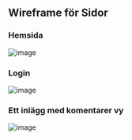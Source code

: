 ## Wireframe för Sidor

### Hemsida
![image](https://user-images.githubusercontent.com/33492046/115366381-94158680-a1c5-11eb-8d25-664e5c11f01d.png)

### Login
![image](https://user-images.githubusercontent.com/33492046/115366416-9c6dc180-a1c5-11eb-9220-2f6004dfeff3.png)

### Ett inlägg med komentarer vy
![image](https://user-images.githubusercontent.com/33492046/115366481-aabbdd80-a1c5-11eb-80ea-653e6d48cc33.png)
